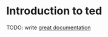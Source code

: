 # Introduction to ted

TODO: write [great documentation](http://jacobian.org/writing/what-to-write/)
